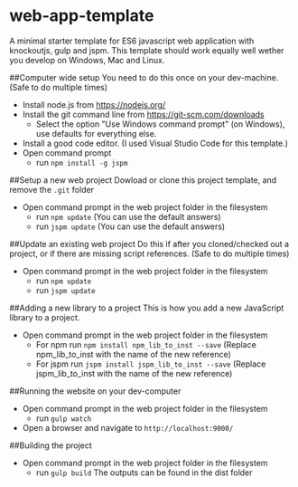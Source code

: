 # web-app-template
A minimal starter template for ES6 javascript web application with knockoutjs, gulp and jspm.
This template should work equally well wether you develop on Windows, Mac and Linux.

##Computer wide setup
You need to do this once on your dev-machine. (Safe to do multiple times)
- Install node.js from https://nodejs.org/
- Install the git command line from https://git-scm.com/downloads
  - Select the option "Use Windows command prompt" (on Windows), use defaults for everything else.
- Install a good code editor. (I used Visual Studio Code for this template.)
- Open command prompt
  - run `npm install -g jspm`

##Setup a new web project
Dowload or clone this project template, and remove the `.git` folder

- Open command prompt in the web project folder in the filesystem
  - run `npm update` (You can use the default answers)
  - run `jspm update` (You can use the default answers)

##Update an existing web project
Do this if after you cloned/checked out a project, or if there are missing script references. (Safe to do multiple times)
- Open command prompt in the web project folder in the filesystem
  - run `npm update`
  - run `jspm update`

##Adding a new library to a project
This is how you add a new JavaScript library to a project.
- Open command prompt in the web project folder in the filesystem
  - For npm run `npm install npm_lib_to_inst --save` (Replace npm_lib_to_inst with the name of the new reference)
  - For jspm run `jspm install jspm_lib_to_inst --save` (Replace jspm_lib_to_inst with the name of the new reference)

##Running the website on your dev-computer
- Open command prompt in the web project folder in the filesystem
  - run `gulp watch`
- Open a browser and navigate to `http://localhost:9000/`

##Building the project
- Open command prompt in the web project folder in the filesystem
  - run `gulp build`
The outputs can be found in the dist folder

